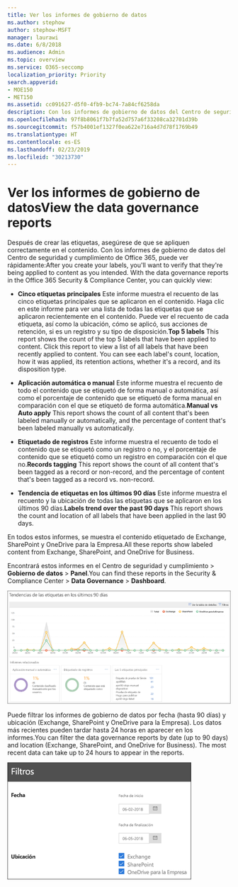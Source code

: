 ```yaml
---
title: Ver los informes de gobierno de datos
ms.author: stephow
author: stephow-MSFT
manager: laurawi
ms.date: 6/8/2018
ms.audience: Admin
ms.topic: overview
ms.service: O365-seccomp
localization_priority: Priority
search.appverid:
- MOE150
- MET150
ms.assetid: cc091627-d5f0-4fb9-bc74-7a84cf6258da
description: Con los informes de gobierno de datos del Centro de seguridad y cumplimiento de Office 365, puede ver rápidamente si las etiquetas se aplican en el contenido del modo previsto.
ms.openlocfilehash: 97f8b8061f7b7fa52d757a6f33208ca32701d39b
ms.sourcegitcommit: f57b4001ef1327f0ea622e716a4d7d78f1769b49
ms.translationtype: HT
ms.contentlocale: es-ES
ms.lasthandoff: 02/23/2019
ms.locfileid: "30213730"
---
```

# <a name="view-the-data-governance-reports"></a><span data-ttu-id="6308e-103">Ver los informes de gobierno de datos</span><span class="sxs-lookup"><span data-stu-id="6308e-103">View the data governance reports</span></span>

<span data-ttu-id="6308e-p101">Después de crear las etiquetas, asegúrese de que se apliquen correctamente en el contenido. Con los informes de gobierno de datos del Centro de seguridad y cumplimiento de Office 365, puede ver rápidamente:</span><span class="sxs-lookup"><span data-stu-id="6308e-p101">After you create your labels, you'll want to verify that they're being applied to content as you intended. With the data governance reports in the Office 365 Security &amp; Compliance Center, you can quickly view:</span></span>
  
- <span data-ttu-id="6308e-p102">**Cinco etiquetas principales** Este informe muestra el recuento de las cinco etiquetas principales que se aplicaron en el contenido. Haga clic en este informe para ver una lista de todas las etiquetas que se aplicaron recientemente en el contenido. Puede ver el recuento de cada etiqueta, así como la ubicación, cómo se aplicó, sus acciones de retención, si es un registro y su tipo de disposición.</span><span class="sxs-lookup"><span data-stu-id="6308e-p102">**Top 5 labels** This report shows the count of the top 5 labels that have been applied to content. Click this report to view a list of all labels that have been recently applied to content. You can see each label's count, location, how it was applied, its retention actions, whether it's a record, and its disposition type.</span></span> 
    
- <span data-ttu-id="6308e-109">**Aplicación automática o manual** Este informe muestra el recuento de todo el contenido que se etiquetó de forma manual o automática, así como el porcentaje de contenido que se etiquetó de forma manual en comparación con el que se etiquetó de forma automática.</span><span class="sxs-lookup"><span data-stu-id="6308e-109">**Manual vs Auto apply** This report shows the count of all content that's been labeled manually or automatically, and the percentage of content that's been labeled manually vs automatically.</span></span> 
    
- <span data-ttu-id="6308e-110">**Etiquetado de registros** Este informe muestra el recuento de todo el contenido que se etiquetó como un registro o no, y el porcentaje de contenido que se etiquetó como un registro en comparación con el que no.</span><span class="sxs-lookup"><span data-stu-id="6308e-110">**Records tagging** This report shows the count of all content that's been tagged as a record or non-record, and the percentage of content that's been tagged as a record vs. non-record.</span></span> 
    
- <span data-ttu-id="6308e-111">**Tendencia de etiquetas en los últimos 90 días** Este informe muestra el recuento y la ubicación de todas las etiquetas que se aplicaron en los últimos 90 días.</span><span class="sxs-lookup"><span data-stu-id="6308e-111">**Labels trend over the past 90 days** This report shows the count and location of all labels that have been applied in the last 90 days.</span></span> 
    
<span data-ttu-id="6308e-112">En todos estos informes, se muestra el contenido etiquetado de Exchange, SharePoint y OneDrive para la Empresa.</span><span class="sxs-lookup"><span data-stu-id="6308e-112">All these reports show labeled content from Exchange, SharePoint, and OneDrive for Business.</span></span>
  
<span data-ttu-id="6308e-113">Encontrará estos informes en el Centro de seguridad y cumplimiento \> **Gobierno de datos** \> **Panel**.</span><span class="sxs-lookup"><span data-stu-id="6308e-113">You can find these reports in the Security &amp; Compliance Center \> **Data Governance** \> **Dashboard**.</span></span>
  
![Gráfico donde se muestran tendencias de etiquetas en los últimos 90 días](media/0cc06c18-d3b1-4984-8374-47655fb38dd2.png)
  
<span data-ttu-id="6308e-p103">Puede filtrar los informes de gobierno de datos por fecha (hasta 90 días) y ubicación (Exchange, SharePoint y OneDrive para la Empresa). Los datos más recientes pueden tardar hasta 24 horas en aparecer en los informes.</span><span class="sxs-lookup"><span data-stu-id="6308e-p103">You can filter the data governance reports by date (up to 90 days) and location (Exchange, SharePoint, and OneDrive for Business). The most recent data can take up to 24 hours to appear in the reports.</span></span>
  
![Filtros para informes de gobierno de datos](media/77e60284-edf3-42d7-aee7-f72b2568f722.png)
  

